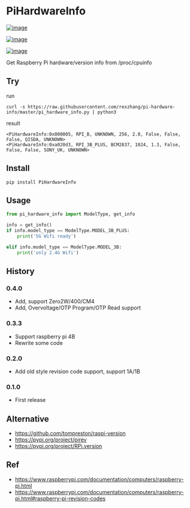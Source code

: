 # PiHardwareInfo

[![image](https://img.shields.io/pypi/v/PiHardwareInfo.svg)](https://pypi.org/project/PiHardwareInfo/)

[![image](https://img.shields.io/pypi/pyversions/PiHardwareInfo.svg)](https://pypi.org/project/PiHardwareInfo/)

[![image](https://img.shields.io/pypi/dm/PiHardwareInfo.svg)](https://pypi.org/project/PiHardwareInfo/)

Get Raspberry Pi hardware/version info from /proc/cpuinfo

## Try

run

```console
curl -s https://raw.githubusercontent.com/rexzhang/pi-hardware-info/master/pi_hardware_info.py | python3
```

result

```console
<PiHardwareInfo:0x000005, RPI_B, UNKNOWN, 256, 2.0, False, False, False, QISDA, UNKNOWN>
<PiHardwareInfo:0xa020d3, RPI_3B_PLUS, BCM2837, 1024, 1.3, False, False, False, SONY_UK, UNKNOWN>
```

## Install

```console
pip install PiHardwareInfo
```

## Usage

```python
from pi_hardware_info import ModelType, get_info

info = get_info()
if info.model_type == ModelType.MODEL_3B_PLUS:
    print('5G Wifi ready')

elif info.model_type == ModelType.MODEL_3B:
    print('only 2.4G Wifi')
```

## History

### 0.4.0

- Add, support Zero2W/400/CM4
- Add, Overvoltage/OTP Program/OTP Read support

### 0.3.3

- Support raspberry pi 4B
- Rewrite some code

### 0.2.0

- Add old style revision code support, support 1A/1B

### 0.1.0

- First release

## Alternative

- <https://github.com/tompreston/raspi-version>
- <https://pypi.org/project/pirev>
- <https://pypi.org/project/RPi.version>

## Ref

- <https://www.raspberrypi.com/documentation/computers/raspberry-pi.html>
- <https://www.raspberrypi.com/documentation/computers/raspberry-pi.html#raspberry-pi-revision-codes>
